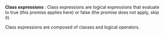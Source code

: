 **Class expressions**
: Class expressions are logical expressions that evaluate to true (this
promise applies here) or false (the promise does not apply, skip it).

Class expressions are composed of classes and logical operators.

